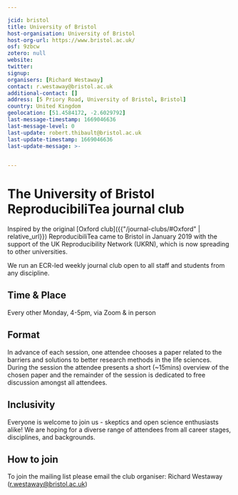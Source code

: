 ```yaml
---

jcid: bristol
title: University of Bristol
host-organisation: University of Bristol
host-org-url: https://www.bristol.ac.uk/
osf: 9zbcw
zotero: null
website: 
twitter: 
signup: 
organisers: [Richard Westaway]
contact: r.westaway@bristol.ac.uk
additional-contact: []
address: [5 Priory Road, University of Bristol, Bristol]
country: United Kingdom
geolocation: [51.4584172, -2.6029792]
last-message-timestamp: 1669046636
last-message-level: 0
last-update: robert.thibault@bristol.ac.uk
last-update-timestamp: 1669046636
last-update-message: >-
  

---
```


# The University of Bristol ReproducibiliTea journal club 

Inspired by the original [Oxford club]({{"/journal-clubs/#Oxford" | relative_url}}) ReproducibiliTea came to Bristol in January 2019 with the support of the UK Reproducibility Network (UKRN), which is now spreading to other universities.

We run an ECR-led weekly journal club open to all staff and students from any discipline.

## Time & Place

Every other Monday, 4-5pm, via Zoom & in person

## Format

In advance of each session, one attendee chooses a paper related to the barriers and solutions to better research methods in the life sciences. During the session the attendee presents a short (~15mins) overview of the chosen paper and the remainder of the session is dedicated to free discussion amongst all attendees.

## Inclusivity

Everyone is welcome to join us - skeptics and open science enthusiasts alike! We are hoping for a diverse range of attendees from all career stages, disciplines, and backgrounds.

## How to join

To join the mailing list please email the club organiser: Richard Westaway (r.westaway@bristol.ac.uk)
